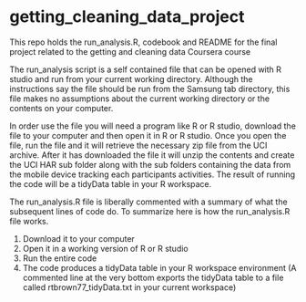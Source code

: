 # getting_cleaning_data_project
This repo holds the run_analysis.R, codebook and README for the final project related to the getting and cleaning data Coursera course

The run_analysis script is a self contained file that can be opened with R studio and run from your current working directory.
Although the instructions say the file should be run from the Samsung tab directory, this file makes no assumptions about the current working directory or the contents on your computer.

In order use the file you will need a program like R or R studio, download the file to your computer and then open it in R or R studio. Once you open the file, run the file and it will retrieve the necessary zip file from the UCI archive.
After it has downloaded the file it will unzip the contents and create the UCI HAR sub folder along with the sub folders containing the data from the mobile device tracking each participants activities. The result of running the code will be a tidyData table in your R workspace.

The run_analysis.R file is liberally commented with a summary of what the subsequent lines of code do. 
To summarize here is how the run_analysis.R file works.

1. Download it to your computer
2. Open it in a working version of R or R studio
3. Run the entire code
4. The code produces a tidyData table in your R workspace environment
(A commented line at the very bottom exports the tidyData table to a file called rtbrown77_tidyData.txt in your current workspace)

